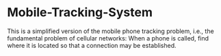 # Mobile-Tracking-System
This is a simplified version of the mobile phone tracking problem, i.e., the fundamental problem of cellular networks: When a phone is called, find where it is located so that a connection may be established.
